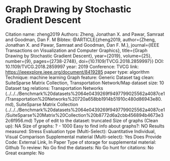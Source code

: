 # Graph Drawing by Stochastic Gradient Descent

Citation name: zheng2019
Authors: Zheng, Jonathan X. and Pawar, Samraat and Goodman, Dan F. M
Bibtex: @ARTICLE{zheng2019,
author={Zheng, Jonathan X. and Pawar, Samraat and Goodman, Dan F. M.},
journal={IEEE Transactions on Visualization and Computer Graphics},
title={Graph Drawing by Stochastic Gradient Descent},
year={2019},
volume={25},
number={9},
pages={2738-2748},
doi={10.1109/TVCG.2018.2859997}}
DOI: 10.1109/TVCG.2018.2859997
year: 2019
Conference: TVCG
link: https://ieeexplore.ieee.org/document/8419285
paper type: algorithm
Technique: machine learning
Graph feature: Generic
Dataset tag clean: SuiteSparse Matrix Collection, Transportation Network/Map
dataset size: 10
Dataset tag relations: Transportation Networks (../../../Benchmark%20datasets%2064e0439269f9497799025562a4087ce1/Transportation%20Networks%20720a658bb1914b51910c480d86943e80.md), SuiteSparse Matrix Collection (../../../Benchmark%20datasets%2064e0439269f9497799025562a4087ce1/SuiteSparse%20Matrix%20Collection%20b8772d6a2cbb456894b4673e32c6f956.md)
Type of edit to the dataset: truncated
Size of graphs (Clean up): NA
Size of graphs: ? - 1000
Easy to find info about graphs?: NO
Results measured: Stress
Evaluation type (Multi-Select): Quantitative Individual, Visual Comparison
Supplemental material (Multi-select): Yes
Does Provide Code: External Link, In Paper
Type of storage for supplemental material: Github
To review: No
Go find the datasets: No
Go hunt for citations: No
Great example: No